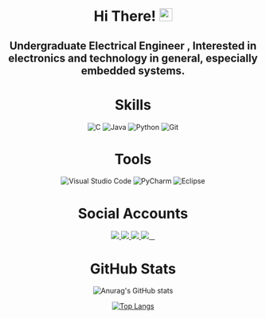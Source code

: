 <h1 align="center">Hi There! <img src="https://media.giphy.com/media/hvRJCLFzcasrR4ia7z/giphy.gif" width="26" /></h1>
<h2 align="center"> Undergraduate Electrical Engineer , Interested in electronics and technology in general, especially embedded systems. </h2>
<div align="center">






  # Skills
![C](https://img.shields.io/badge/c-%2300599C.svg?style=for-the-badge&logo=c&logoColor=white)
![Java](https://img.shields.io/badge/java-%23ED8B00.svg?style=for-the-badge&logo=openjdk&logoColor=white)
![Python](https://img.shields.io/badge/python-3670A0?style=for-the-badge&logo=python&logoColor=ffdd54)
![Git](https://img.shields.io/badge/git-%23F05033.svg?style=for-the-badge&logo=git&logoColor=white)
 #

 # Tools
![Visual Studio Code](https://img.shields.io/badge/Visual%20Studio%20Code-0078d7.svg?style=for-the-badge&logo=visual-studio-code&logoColor=white)
![PyCharm](https://img.shields.io/badge/pycharm-143?style=for-the-badge&logo=pycharm&logoColor=black&color=black&labelColor=green)
![Eclipse](https://img.shields.io/badge/Eclipse-FE7A16.svg?style=for-the-badge&logo=Eclipse&logoColor=white)

 # Social Accounts
  <a href="https://www.facebook.com/7oda.samy.72/">
    <img src="https://img.shields.io/badge/Facebook-%231877F2.svg?style=for-the-badge&logo=Facebook&logoColor=white" />
   <a href="https://discord.com/channels/@Mahmoud Samy#7636">
    <img src="https://img.shields.io/badge/Discord-%235865F2.svg?style=for-the-badge&logo=discord&logoColor=white" />
   <a href="https://www.linkedin.com/in/mahmoud-samy-519986125/">
    <img src="https://img.shields.io/badge/linkedin-%230077B5.svg?style=for-the-badge&logo=linkedin&logoColor=white" />
   <a href="mailto:mahmoudsamyzx11@gmail.com">
    <img src="https://img.shields.io/badge/Gmail-D14836?style=for-the-badge&logo=gmail&logoColor=white">
  </a>     
     
# GitHub Stats 
![Anurag's GitHub stats](https://github-readme-stats.vercel.app/api?username=MahmoudSamy511&show_icons=true&theme=highcontrast)
    
[![Top Langs](https://github-readme-stats.vercel.app/api/top-langs/?username=MahmoudSamy511&layout=compact)](https://github.com/anuraghazra/github-readme-stats)


              




